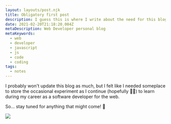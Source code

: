 ```yaml
---
layout: layouts/post.njk
title: Obligatory first post
description: I guess this is where I write about the need for this blog... 🤔
date: 2021-02-20T21:18:20.004Z
metaDescription: Web Developer personal blog
metaKeywords:
  - web
  - developer
  - javascript
  - js
  - code
  - coding
tags:
  - notes
---
```

I probably won't update this blog as much, but I felt like I needed someplace to store the occasional experiment as I continue (hopefully 🤞🏻) to learn during my career as a software developer for the web.

So... stay tuned for anything that might come! 🚀

![](/images/uploads/terminal.png)